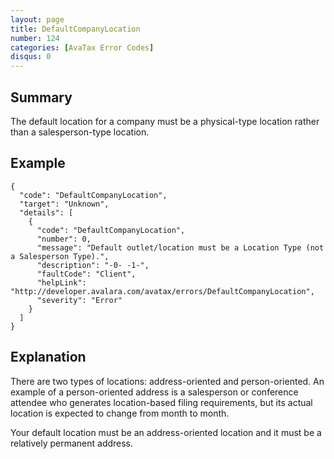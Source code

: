 ```yaml
---
layout: page
title: DefaultCompanyLocation
number: 124
categories: [AvaTax Error Codes]
disqus: 0
---
```


## Summary

The default location for a company must be a physical-type location rather than a salesperson-type location.

## Example

    {
      "code": "DefaultCompanyLocation",
      "target": "Unknown",
      "details": [
        {
          "code": "DefaultCompanyLocation",
          "number": 0,
          "message": "Default outlet/location must be a Location Type (not a Salesperson Type).",
          "description": "-0- -1-",
          "faultCode": "Client",
          "helpLink": "http://developer.avalara.com/avatax/errors/DefaultCompanyLocation",
          "severity": "Error"
        }
      ]
    }

## Explanation

There are two types of locations: address-oriented and person-oriented.  An example of a person-oriented address is a salesperson or conference attendee who generates location-based filing requirements, but its actual location is expected to change from month to month.

Your default location must be an address-oriented location and it must be a relatively permanent address.
